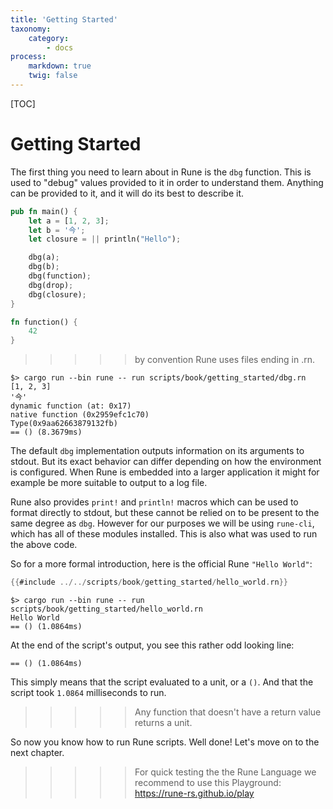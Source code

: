 ```yaml
---
title: 'Getting Started'
taxonomy:
    category:
        - docs
process:
    markdown: true
    twig: false
---
```


[TOC]

# Getting Started

The first thing you need to learn about in Rune is the `dbg` function. This is used to "debug" values provided to it in order to understand them. Anything can be provided to it, and it will do its best to describe it.

```rust
pub fn main() {
    let a = [1, 2, 3];
    let b = '今';
    let closure = || println("Hello");

    dbg(a);
    dbg(b);
    dbg(function);
    dbg(drop);
    dbg(closure);
}

fn function() {
    42
}
```
>>>>> by convention Rune uses files ending in .rn.

```text
$> cargo run --bin rune -- run scripts/book/getting_started/dbg.rn
[1, 2, 3]
'今'
dynamic function (at: 0x17)
native function (0x2959efc1c70)
Type(0x9aa62663879132fb)
== () (8.3679ms)
```

The default `dbg` implementation outputs information on its arguments to stdout. But its exact behavior can differ depending on how the environment is configured. When Rune is embedded into a larger application it might for example be more suitable to output to a log file.

Rune also provides `print!` and `println!` macros which can be used to format directly to stdout, but these cannot be relied on to be present to the same degree as `dbg`. However for our purposes we will be using `rune-cli`, which has all of these modules installed. This is also what was used to run the above code.

So for a more formal introduction, here is the official Rune `"Hello World"`:

```rust
{{#include ../../scripts/book/getting_started/hello_world.rn}}
```

```text
$> cargo run --bin rune -- run scripts/book/getting_started/hello_world.rn
Hello World
== () (1.0864ms)
```

At the end of the script's output, you see this rather odd looking line:

```text
== () (1.0864ms)
```

This simply means that the script evaluated to a unit, or a `()`.
And that the script took `1.0864` milliseconds to run.

>>>>> Any function that doesn't have a return value returns a unit.

So now you know how to run Rune scripts. Well done! Let's move on to the next chapter.

>>>>> For quick testing the the Rune Language we recommend to use this Playground: https://rune-rs.github.io/play
